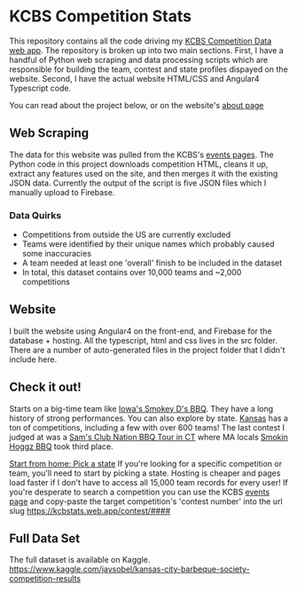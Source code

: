 # KCBS Competition Stats

This repository contains all the code driving my [KCBS Competition Data web app](https://kcbstats.web.app/states). The repository is broken up into two main sections. First, I have a handful of Python web scraping and data processing scripts which are responsible for building the team, contest and state profiles dispayed on the website. Second, I have the actual website HTML/CSS and Angular4 Typescript code.

You can read about the project below, or on the website's [about page](https://kcbstats.web.app/about)

## Web Scraping

The data for this website was pulled from the KCBS's [events pages](https://www.kcbs.us/events). The Python code in this project downloads competition HTML, cleans it up, extract any features used on the site, and then merges it with the existing JSON data. Currently the output of the script is five JSON files which I manually upload to Firebase.

### Data Quirks
 * Competitions from outside the US are currently excluded
 * Teams were identified by their unique names which probably caused some inaccuracies
 * A team needed at least one 'overall' finish to be included in the dataset
 * In total, this dataset contains over 10,000 teams and ~2,000 competitions

## Website

I built the website using Angular4 on the front-end, and Firebase for the database + hosting. All the typescript, html and css lives in the src folder. There are a number of auto-generated files in the project folder that I didn't include here.

## Check it out!

Starts on a big-time team like [Iowa's Smokey D's BBQ](https://kcbstats.web.app/team/6377). They have a long history of strong performances. You can also explore by state. [Kansas](https://kcbstats.web.app/state/ks) has a ton of competitions, including a few with over 600 teams! The last contest I judged at was a [Sam's Club Nation BBQ Tour in CT](https://kcbstats.web.app/contest/7123) where MA locals [Smokin Hoggz BBQ](https://kcbstats.web.app/team/11410) took third place.

[Start from home: Pick a state](https://kcbstats.web.app/states) If you're looking for a specific competition or team, you'll need to start by picking a state. Hosting is cheaper and pages load faster if I don't have to access all 15,000 team records for every user! If you're desperate to search a competition you can use the KCBS [events page](https://www.kcbs.us/events) and copy-paste the target competition's 'contest number' into the url slug https://kcbstats.web.app/contest/#### 

## Full Data Set

The full dataset is available on Kaggle. https://www.kaggle.com/jaysobel/kansas-city-barbeque-society-competition-results
